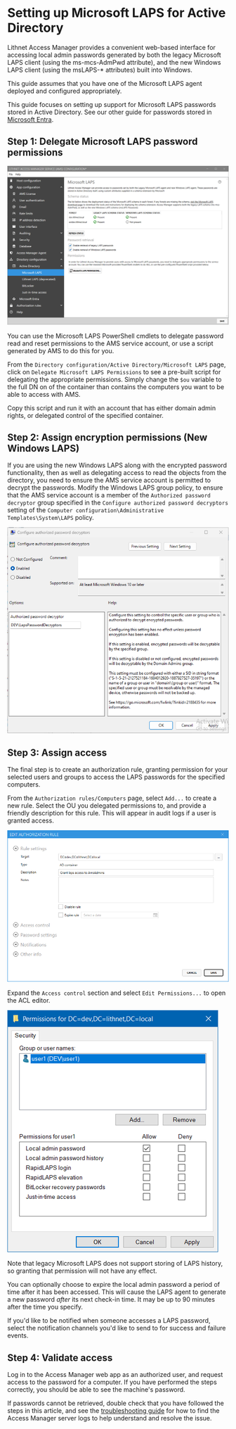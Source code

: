 # Setting up Microsoft LAPS for Active Directory

Lithnet Access Manager provides a convenient web-based interface for accessing local admin passwords generated by both the legacy Microsoft LAPS client (using the ms-mcs-AdmPwd attribute), and the new Windows LAPS client (using the msLAPS-* attributes) built into Windows.

This guide assumes that you have one of the Microsoft LAPS agent deployed and configured appropriately.

This guide focuses on setting up support for Microsoft LAPS passwords stored in Active Directory. See our other guide for passwords stored in [Microsoft Entra](setting-up-microsoft-laps-for-aad.md).

## Step 1: Delegate Microsoft LAPS password permissions

![!](../../../images/ui-page-directory-configuration-active-directory-microsoft-laps.png)

You can use the Microsoft LAPS PowerShell cmdlets to delegate password read and reset permissions to the AMS service account, or use a script generated by AMS to do this for you.

From the `Directory configuration/Active Directory/Microsoft LAPS` page, click on `Delegate Microsoft LAPS Permissions` to see a pre-built script for delegating the appropriate permissions. Simply change the `$ou` variable to the full DN on of the container than contains the computers you want to be able to access with AMS.

Copy this script and run it with an account that has either domain admin rights, or delegated control of the specified container.

## Step 2: Assign encryption permissions (New Windows LAPS)
If you are using the new Windows LAPS along with the encrypted password functionality, then as well as delegating access to read the objects from the directory, you need to ensure the AMS service account is permitted to decrypt the passwords. Modify the Windows LAPS group policy, to ensure that the AMS service account is a member of the `Authorized password decryptor` group specified in the `Configure authorized password decryptors` setting of the `Computer configuration\Administrative Templates\System\LAPS` policy.

![!](../../../images/group-policy-microsoft-laps-encryptors.png)

## Step 3: Assign access

The final step is to create an authorization rule, granting permission for your selected users and groups to access the LAPS passwords for the specified computers.

From the `Authorization rules/Computers` page, select `Add...` to create a new rule. Select the OU you delegated permissions to, and provide a friendly description for this rule. This will appear in audit logs if a user is granted access.

![!](../../../images/ui-page-authorization-rules-computers-edit-rule-rule-settings-laps.png)

Expand the `Access control` section and select `Edit Permissions...` to open the ACL editor.

![!](../../../images/ui-page-authz-editsecurity-laps.png)

Note that legacy Microsoft LAPS does not support storing of LAPS history, so granting that permission will not have any effect.

You can optionally choose to expire the local admin password a period of time after it has been accessed. This will cause the LAPS agent to generate a new password _after_ its next check-in time. It may be up to 90 minutes after the time you specify.

If you'd like to be notified when someone accesses a LAPS password, select the notification channels you'd like to send to for success and failure events.

## Step 4: Validate access
Log in to the Access Manager web app as an authorized user, and request access to the password for a computer. If you have performed the steps correctly, you should be able to see the machine's  password.

If passwords cannot be retrieved, double check that you have followed the steps in this article, and see the [troubleshooting guide](../../../help-and-support/troubleshooting.md) for how to find the Access Manager server logs to help understand and resolve the issue.